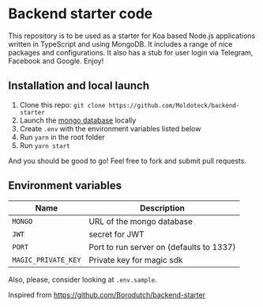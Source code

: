# Backend starter code

This repository is to be used as a starter for Koa based Node.js applications written in TypeScript and using MongoDB. It includes a range of nice packages and configurations. It also has a stub for user login via Telegram, Facebook and Google. Enjoy!

## Installation and local launch

1. Clone this repo: `git clone https://github.com/Moldoteck/backend-starter`
2. Launch the [mongo database](https://www.mongodb.com/) locally
3. Create `.env` with the environment variables listed below
4. Run `yarn` in the root folder
5. Run `yarn start`

And you should be good to go! Feel free to fork and submit pull requests.

## Environment variables

| Name                | Description                              |
| ------------------- | ---------------------------------------- |
| `MONGO`             | URL of the mongo database                |
| `JWT`               | secret for JWT                           |
| `PORT`              | Port to run server on (defaults to 1337) |
| `MAGIC_PRIVATE_KEY` | Private key for magic sdk                |

Also, please, consider looking at `.env.sample`.

Inspired from https://github.com/Borodutch/backend-starter
